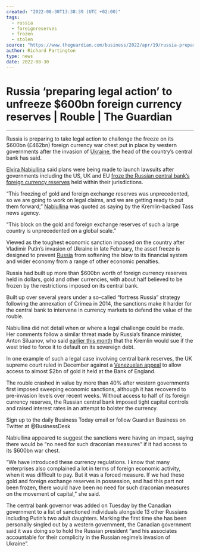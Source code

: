 ```yaml
---
created: "2022-08-30T13:38:39 (UTC +02:00)"
tags:
  - russia
  - foreignreserves
  - frozen
  - stolen
source: "https://www.theguardian.com/business/2022/apr/19/russia-preparing-legal-action-to-unfreeze-600bn-foreign-currency-reserves"
author: Richard Partington
type: news
date: 2022-08-30
---
```


# Russia ‘preparing legal action’ to unfreeze $600bn foreign currency reserves | Rouble | The Guardian

---

Russia is preparing to take legal action to challenge the freeze on its $600bn (£462bn) foreign currency war chest put in place by western governments after the invasion of [Ukraine](https://www.theguardian.com/world/ukraine), the head of the country’s central bank has said.

[Elvira Nabiullina](https://www.theguardian.com/business/2022/mar/05/russias-central-bank-head-is-mourning-for-her-economy) said plans were being made to launch lawsuits after governments including the US, UK and EU [froze the Russian central bank’s foreign currency reserves](https://www.theguardian.com/business/2022/feb/27/ukraine-moscow-braces-for-market-meltdown-monday-as-new-sanctions-hit) held within their jurisdictions.

“This freezing of gold and foreign exchange reserves was unprecedented, so we are going to work on legal claims, and we are getting ready to put them forward,” [Nabiullina](https://www.theguardian.com/business/2022/mar/05/russias-central-bank-head-is-mourning-for-her-economy) was quoted as saying by the Kremlin-backed Tass news agency.

“This block on the gold and foreign exchange reserves of such a large country is unprecedented on a global scale.”

Viewed as the toughest economic sanction imposed on the country after Vladimir Putin’s invasion of Ukraine in late February, the asset freeze is designed to prevent [Russia](https://www.theguardian.com/world/russia) from softening the blow to its financial system and wider economy from a range of other economic penalties.

Russia had built up more than $600bn worth of foreign currency reserves held in dollars, gold and other currencies, with about half believed to be frozen by the restrictions imposed on its central bank.

Built up over several years under a so-called “fortress Russia” strategy following the annexation of Crimea in 2014, the sanctions make it harder for the central bank to intervene in currency markets to defend the value of the rouble.

Nabiullina did not detail when or where a legal challenge could be made. Her comments follow a similar threat made by Russia’s finance minister, Anton Siluanov, who said [earlier this month](https://www.theguardian.com/world/2022/apr/11/kremlin-will-take-legal-action-if-russia-pushed-into-default-threatens-minister) that the Kremlin would sue if the west tried to force it to default on its sovereign debt.

In one example of such a legal case involving central bank reserves, the UK supreme court ruled in December against a [Venezuelan appeal](https://www.bbc.co.uk/news/business-59733321) to allow access to almost $2bn of gold it held at the Bank of England.

The rouble crashed in value by more than 40% after western governments first imposed sweeping economic sanctions, although it has recovered to pre-invasion levels over recent weeks. Without access to half of its foreign currency reserves, the Russian central bank imposed tight capital controls and raised interest rates in an attempt to bolster the currency.

Sign up to the daily Business Today email or follow Guardian Business on Twitter at @BusinessDesk

Nabiullina appeared to suggest the sanctions were having an impact, saying there would be “no need for such draconian measures” if it had access to its $600bn war chest.

“We have introduced these currency regulations. I know that many enterprises also complained a lot in terms of foreign economic activity, when it was difficult to pay. But it was a forced measure. If we had these gold and foreign exchange reserves in possession, and had this part not been frozen, there would have been no need for such draconian measures on the movement of capital,” she said.

The central bank governor was added on Tuesday by the Canadian government to a list of sanctioned individuals alongside 13 other Russians including Putin’s two adult daughters. Marking the first time she has been personally singled out by a western government, the Canadian government said it was doing so to hold the Russian president “and his associates accountable for their complicity in the Russian regime’s invasion of Ukraine”.

